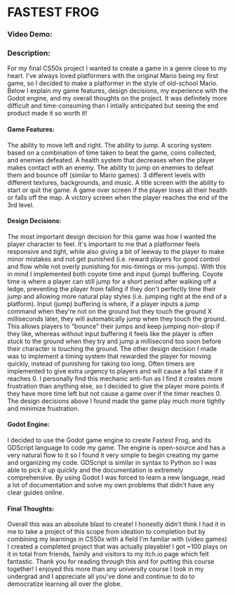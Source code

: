 # FASTEST FROG
### Video Demo:  <URL HERE>
### Description:
For my final CS50x project I wanted to create a game in a genre close to my heart. I've always loved platformers with the original Mario being my first game, so I decided to make a platformer in the style of old-school Mario. Below I explain my game features, design decisions, my experience with the Godot engine, and my overall thoughts on the project. It was definitely more difficult and time-consuming than I intially anticipated but seeing the end product made it so worth it!

#### Game Features:
The ability to move left and right.
The ability to jump.
A scoring system based on a combination of time taken to beat the game, coins collected, and enemies defeated.
A health system that decreases when the player makes contact with an enemy.
The ability to jump on enemies to defeat them and bounce off (similar to Mario games).
3 different levels with different textures, backgrounds, and music.
A title screen with the ability to start or quit the game.
A game over screen if the player loses all their health or falls off the map.
A victory screen when the player reaches the end of the 3rd level.

#### Design Decisions:
The most important design decision for this game was how I wanted the player character to feel. It's important to me that a platformer feels responsive and tight, while also giving a bit of leeway to the player to make minor mistakes and not get punished (i.e. reward players for good control and flow while not overly punishing for mis-timings or mis-jumps).
With this in mind I implemented both coyote time and input (jump) buffering. Coyote time is where a player can still jump for a short period after walking off a ledge, preventing the player from falling if they don't perfectly time their jump and allowing more natural play styles (i.e. jumping right at the end of a platform). Input (jump) buffering is where, if a player inputs a jump command when they're not on the ground but they touch the ground X milliseconds later, they will automatically jump when they touch the ground. This allows players to "bounce" their jumps and keep jumping non-stop if they like, whereas without input buffering it feels like the player is often stuck to the ground when they try and jump a millisecond too soon before their character is touching the ground.
The other design decision I made was to implement a timing system that rewarded the player for moving quickly, instead of punishing for taking too long. Often timers are implemented to give extra urgency to players and will cause a fail state if it reaches 0. I personally find this mechanic anti-fun as I find it creates more frustration than anything else, so I decided to give the player more points if they have more time left but not cause a game over if the timer reaches 0.
The design decisions above I found made the game play much more tightly and minimize frustration.

#### Godot Engine:
I decided to use the Godot game engine to create Fastest Frog, and its GDScript language to code my game. The engine is open-source and has a very natural flow to it so I found it very simple to begin creating my game and organizing my code. GDScript is similar in syntax to Python so I was able to pick it up quickly and the documentation is extremely comprehensive. By using Godot I was forced to learn a new language, read a lot of documentation and solve my own problems that didn't have any clear guides online.

#### Final Thoughts:
Overall this was an absolute blast to create! I honestly didn't think I had it in me to take a project of this scope from ideation to completion but by combining my learnings in CS50x with a field I'm familar with (video games) I created a completed project that was actually playable! I got ~100 plays on it in total from friends, family and visitors to my itch.io page which felt fantastic.
Thank you for reading through this and for putting this course together! I enjoyed this more than any university course I took in my undergrad and I appreciate all you've done and continue to do to democratize learning all over the globe.
